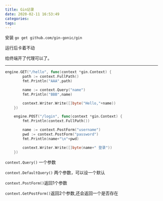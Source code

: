 ```yaml
---
title: Gin记录
date: 2020-02-11 16:53:49
categories:
tags:
---
```




<!---more--->

安装 `go get github.com/gin-gonic/gin`

运行后卡着不动

给终端开了代理可以了。

---

```go
engine.GET("/hello", func(context *gin.Context) {
		path := context.FullPath()
		fmt.Println("AAA",path)

		name := context.Query("name")
		fmt.Println("BBB",name)

		context.Writer.Write([]byte("Hello,"+name))
	})

	engine.POST("/login", func(context *gin.Context) {
		fmt.Println(context.FullPath())

		name := context.PostForm("username")
		pwd := context.PostForm("password")
		fmt.Println(name+"\n"+pwd)

		context.Writer.Write([]byte(name+" 登录"))
	})
```

`context.Query()` 一个参数

`context.DefaultQuery()` 两个参数，可以设一个默认

`context.PostForm()`返回1个参数

`context.GetPostForm()`返回2个参数,还会返回一个是否存在

